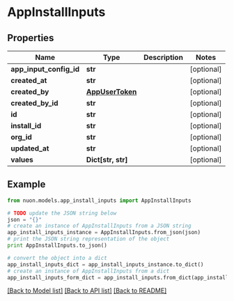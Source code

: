 # AppInstallInputs


## Properties

Name | Type | Description | Notes
------------ | ------------- | ------------- | -------------
**app_input_config_id** | **str** |  | [optional] 
**created_at** | **str** |  | [optional] 
**created_by** | [**AppUserToken**](AppUserToken.md) |  | [optional] 
**created_by_id** | **str** |  | [optional] 
**id** | **str** |  | [optional] 
**install_id** | **str** |  | [optional] 
**org_id** | **str** |  | [optional] 
**updated_at** | **str** |  | [optional] 
**values** | **Dict[str, str]** |  | [optional] 

## Example

```python
from nuon.models.app_install_inputs import AppInstallInputs

# TODO update the JSON string below
json = "{}"
# create an instance of AppInstallInputs from a JSON string
app_install_inputs_instance = AppInstallInputs.from_json(json)
# print the JSON string representation of the object
print AppInstallInputs.to_json()

# convert the object into a dict
app_install_inputs_dict = app_install_inputs_instance.to_dict()
# create an instance of AppInstallInputs from a dict
app_install_inputs_form_dict = app_install_inputs.from_dict(app_install_inputs_dict)
```
[[Back to Model list]](../README.md#documentation-for-models) [[Back to API list]](../README.md#documentation-for-api-endpoints) [[Back to README]](../README.md)


